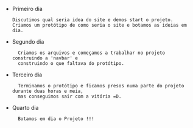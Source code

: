   - Primeiro dia 

        Discutimos qual seria idea do site e demos start o projeto.
        Criamos um protótipo de como seria o site e botamos as ideias em dia.

- Segundo dia

        Criamos os arquivos e começamos a trabalhar no projeto construindo a 'navbar' e
        construindo o que faltava do protótipo.

- Terceiro dia

        Terminamos o protótipo e ficamos presos numa parte do projeto durante duas horas e meia,
        mas conseguimos sair com a vitória =D.

- Quarto dia

        Botamos em dia o Projeto !!!